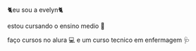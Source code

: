 🐈eu sou a evelyn🐈

estou cursando o ensino medio 📘

faço cursos no alura 💻 e um curso tecnico em enfermagem 🩺

